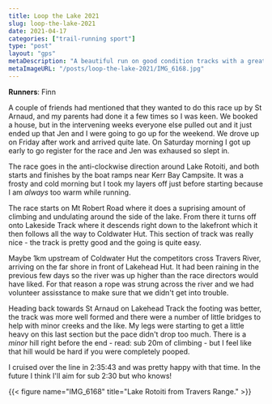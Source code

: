 ```yaml
---
title: Loop the Lake 2021
slug: loop-the-lake-2021
date: 2021-04-17
categories: ["trail-running sport"]
type: "post"
layout: "gps"
metaDescription: "A beautiful run on good condition tracks with a great vibe in a cool part of New Zealand!"
metaImageURL: "/posts/loop-the-lake-2021/IMG_6168.jpg"
---
```


__Runners__: Finn

A couple of friends had mentioned that they wanted to do this race up by St Arnaud, and my parents had done it a few times so I was keen. We booked a house, but in the intervening weeks everyone else pulled out and it just ended up that Jen and I were going to go up for the weekend. We drove up on Friday after work and arrived quite late. On Saturday morning I got up early to go register for the race and Jen was exhaused so slept in.

The race goes in the anti-clockwise direction around Lake Rotoiti, and both starts and finishes by the boat ramps near Kerr Bay Campsite. It was a frosty and cold morning but I took my layers off just before starting because I am _always_ too warm while running.

The race starts on Mt Robert Road where it does a suprising amount of climbing and undulating around the side of the lake. From there it turns off onto Lakeside Track where it descends right down to the lakefront which it then follows all the way to Coldwater Hut. This section of track was really nice - the track is pretty good and the going is quite easy.

Maybe 1km upstream of Coldwater Hut the competitors cross Travers River, arriving on the far shore in front of Lakehead Hut. It had been raining in the previous few days so the river was up higher than the race directors would have liked. For that reason a rope was strung across the river and we had volunteer assisstance to make sure that we didn't get into trouble.

Heading back towards St Arnaud on Lakehead Track the footing was better, the track was more well formed and there were a number of little bridges to help with minor creeks and the like. My legs were starting to get a little heavy on this last section but the pace didn't drop too much. There is a _minor_ hill right before the end - read: sub 20m of climbing - but I feel like that hill would be hard if you were completely pooped.

I cruised over the line in 2:35:43 and was pretty happy with that time. In the future I think I'll aim for sub 2:30 but who knows!

{{< figure name="IMG_6168" title="Lake Rotoiti from Travers Range." >}}
